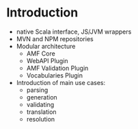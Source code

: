 # Introduction

- native Scala interface, JS/JVM wrappers
- MVN and NPM repositories
- Modular architecture
  - AMF Core
  - WebAPI Plugin
  - AMF Validation Plugin
  - Vocabularies Plugin
- Introduction of main use cases:
  - parsing
  - generation
  - validating
  - translation
  - resolution
